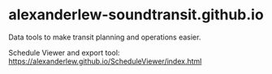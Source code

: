 # alexanderlew-soundtransit.github.io
Data tools to make transit planning and operations easier.

Schedule Viewer and export tool: https://alexanderlew.github.io/ScheduleViewer/index.html 
